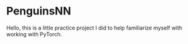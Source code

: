 # PenguinsNN
Hello, this is a little practice project I did to help familiarize myself with working with PyTorch.
